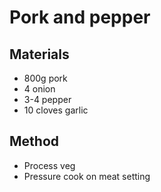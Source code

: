 # Pork and pepper
## Materials
* 800g pork
* 4 onion
* 3-4 pepper
* 10 cloves garlic

## Method
* Process veg
* Pressure cook on meat setting
